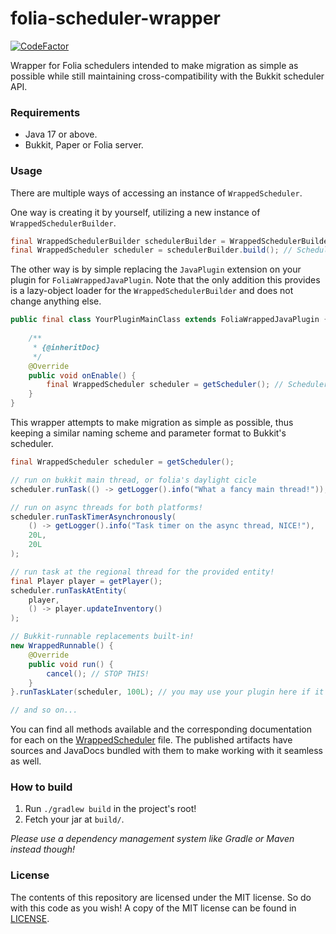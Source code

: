 # folia-scheduler-wrapper
[![CodeFactor](https://www.codefactor.io/repository/github/nahuld/folia-scheduler-wrapper/badge)](https://www.codefactor.io/repository/github/nahuld/folia-scheduler-wrapper)

Wrapper for Folia schedulers intended to make migration as simple as possible while still maintaining cross-compatibility with the Bukkit scheduler API.

### Requirements
- Java 17 or above.
- Bukkit, Paper or Folia server.

### Usage
There are multiple ways of accessing an instance of `WrappedScheduler`.

One way is creating it by yourself, utilizing a new instance of `WrappedSchedulerBuilder`.
```java
final WrappedSchedulerBuilder schedulerBuilder = WrappedSchedulerBuilder.builder().plugin(getPlugin());
final WrappedScheduler scheduler = schedulerBuilder.build(); // Scheduler ready to use, yay!
```

The other way is by simple replacing the `JavaPlugin` extension on your plugin for `FoliaWrappedJavaPlugin`. Note that the only addition this provides is a lazy-object loader for the `WrappedSchedulerBuilder` and does not change anything else.

```java
public final class YourPluginMainClass extends FoliaWrappedJavaPlugin {
    
    /**
     * {@inheritDoc}
     */
    @Override
    public void onEnable() {
        final WrappedScheduler scheduler = getScheduler(); // Scheduler ready, WOW!
    }
}
```

This wrapper attempts to make migration as simple as possible, thus keeping a similar naming scheme and parameter format to Bukkit's scheduler.

```java
final WrappedScheduler scheduler = getScheduler();

// run on bukkit main thread, or folia's daylight cicle
scheduler.runTask(() -> getLogger().info("What a fancy main thread!"));

// run on async threads for both platforms!
scheduler.runTaskTimerAsynchronously(
    () -> getLogger().info("Task timer on the async thread, NICE!"),
    20L, 
    20L
);

// run task at the regional thread for the provided entity!
final Player player = getPlayer();
scheduler.runTaskAtEntity(
    player,
    () -> player.updateInventory()
);

// Bukkit-runnable replacements built-in!
new WrappedRunnable() {
    @Override
    public void run() {
        cancel(); // STOP THIS!
    }
}.runTaskLater(scheduler, 100L); // you may use your plugin here if it extends WrappedJavaPlugin!

// and so on...
```

You can find all methods available and the corresponding documentation for each on the [WrappedScheduler](platform/common/src/main/java/me/nahu/scheduler/wrapper/WrappedScheduler.java) file. The published artifacts have sources and JavaDocs bundled with them to make working with it seamless as well.

### How to build

1. Run `./gradlew build` in the project's root!
2. Fetch your jar at `build/`.

_Please use a dependency management system like Gradle or Maven instead though!_

### License

The contents of this repository are licensed under the MIT license.
So do with this code as you wish! 
A copy of the MIT license can be found in [LICENSE](LICENSE).
